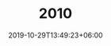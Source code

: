 ---
title: "2010"
date: 2019-10-29T13:49:23+06:00
draft: false

# meta description
description: "Hennessy's View 2010"

# type
type : "blog"
---